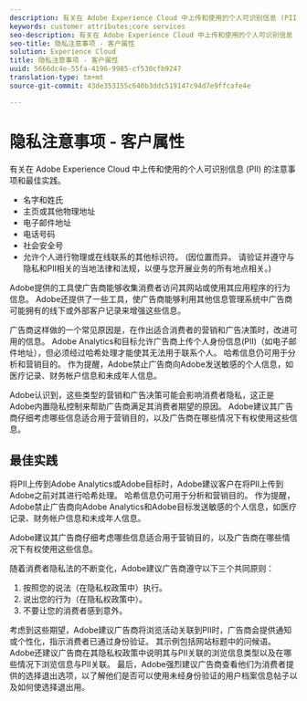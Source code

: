```yaml
---
description: 有关在 Adobe Experience Cloud 中上传和使用的个人可识别信息 (PII) 的注意事项和最佳实践。
keywords: customer attributes;core services
seo-description: 有关在 Adobe Experience Cloud 中上传和使用的个人可识别信息 (PII) 的注意事项和最佳实践。
seo-title: 隐私注意事项 - 客户属性
solution: Experience Cloud
title: 隐私注意事项 - 客户属性
uuid: 5666dc4e-55fa-4196-9985-cf530cfb9247
translation-type: tm+mt
source-git-commit: 43de353155c640b3ddc519147c94d7e9ffcafe4e

---
```



# 隐私注意事项 - 客户属性

有关在 Adobe Experience Cloud 中上传和使用的个人可识别信息 (PII) 的注意事项和最佳实践。

* 名字和姓氏
* 主页或其他物理地址
* 电子邮件地址
* 电话号码
* 社会安全号
* 允许个人进行物理或在线联系的其他标识符。 (因位置而异。 请验证并遵守与隐私和PII相关的当地法律和法规，以便与您开展业务的所有地点相关。)

Adobe提供的工具使广告商能够收集消费者访问其网站或使用其应用程序的行为信息。 Adobe还提供了一些工具，使广告商能够利用其他信息管理系统中广告商可能拥有的线下或外部客户记录来增强这些信息。

广告商这样做的一个常见原因是，在作出适合消费者的营销和广告决策时，改进可用的信息。 Adobe Analytics和目标允许广告商上传个人身份信息(PII)（如电子邮件地址），但必须经过哈希处理才能使其无法用于联系个人。 哈希信息仍可用于分析和营销目的。 作为提醒，Adobe禁止广告商向Adobe发送敏感的个人信息，如医疗记录、财务帐户信息和未成年人信息。

Adobe认识到，这些类型的营销和广告决策可能会影响消费者隐私，这正是Adobe内置隐私控制来帮助广告商满足其消费者期望的原因。 Adobe建议其广告商仔细考虑哪些信息适合用于营销目的，以及广告商在哪些情况下有权使用这些信息。

## 最佳实践

将PII上传到Adobe Analytics或Adobe目标时，Adobe建议客户在将PII上传到Adobe之前对其进行哈希处理。 哈希信息仍可用于分析和营销目的。 作为提醒，Adobe禁止广告商向Adobe Analytics和Adobe目标发送敏感的个人信息，如医疗记录、财务帐户信息和未成年人信息。

Adobe建议其广告商仔细考虑哪些信息适合用于营销目的，以及广告商在哪些情况下有权使用这些信息。

随着消费者隐私法的不断变化，Adobe建议广告商遵守以下三个共同原则：

1. 按照您的说法（在隐私权政策中）执行。
1. 说出您的行为（在隐私权政策中）。
1. 不要让您的消费者感到意外。

考虑到这些期望，Adobe建议广告商将浏览活动关联到PII时，广告商会提供通知或个性化，指示消费者已通过身份验证。 其示例包括网站标题中的问候语。 Adobe还建议广告商在其隐私权政策中说明其与PII关联的浏览信息类型以及在哪些情况下浏览信息与PII关联。 最后，Adobe强烈建议广告商查看他们为消费者提供的选择退出选项，以了解他们是否可以使用未经身份验证的用户档案信息帖子以及如何使选择退出用。

